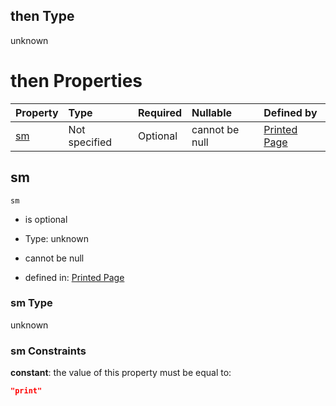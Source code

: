 ## then Type

unknown

# then Properties

| Property  | Type          | Required | Nullable       | Defined by                                                                                                                                                   |
| :-------- | :------------ | :------- | :------------- | :----------------------------------------------------------------------------------------------------------------------------------------------------------- |
| [sm](#sm) | Not specified | Optional | cannot be null | [Printed Page](page-allof-0-then-properties-sm.md "https://impresso.github.io/impresso-schemas/json/canonical/page.schema.json#/allOf/0/then/properties/sm") |

## sm



`sm`

*   is optional

*   Type: unknown

*   cannot be null

*   defined in: [Printed Page](page-allof-0-then-properties-sm.md "https://impresso.github.io/impresso-schemas/json/canonical/page.schema.json#/allOf/0/then/properties/sm")

### sm Type

unknown

### sm Constraints

**constant**: the value of this property must be equal to:

```json
"print"
```
